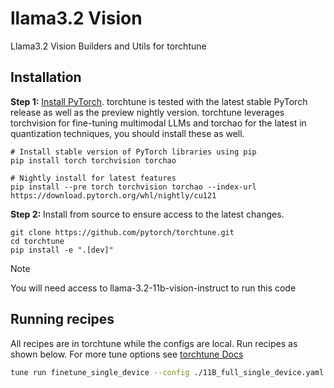 # llama3.2 Vision
Llama3.2 Vision Builders and Utils for torchtune

## Installation

**Step 1:** [Install PyTorch](https://pytorch.org/get-started/locally/). torchtune is tested with the latest stable PyTorch release as well as the preview nightly version. torchtune leverages
torchvision for fine-tuning multimodal LLMs and torchao for the latest in quantization techniques, you should install these as well.

```
# Install stable version of PyTorch libraries using pip
pip install torch torchvision torchao

# Nightly install for latest features
pip install --pre torch torchvision torchao --index-url https://download.pytorch.org/whl/nightly/cu121
```

**Step 2:** Install from source to ensure access to the latest changes.

```
git clone https://github.com/pytorch/torchtune.git
cd torchtune
pip install -e ".[dev]"
```

> [!NOTE]
> You will need access to llama-3.2-11b-vision-instruct to run this code

## Running recipes

All recipes are in torchtune while the configs are local. Run recipes as shown below. For more tune options see [torchtune Docs](https://pytorch.org/torchtune/stable/tune_cli.html)

```bash
tune run finetune_single_device --config ./11B_full_single_device.yaml
```
